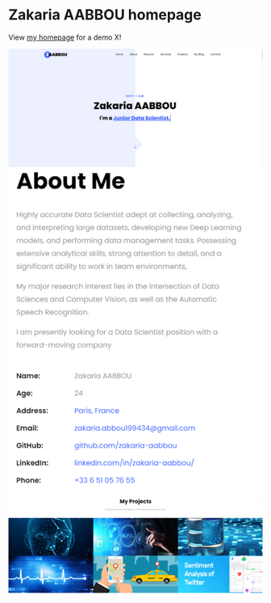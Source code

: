 # Zakaria AABBOU homepage

View [my homepage](https://zakaria-aabbou.github.io/) for a demo X!

<div align="center">
  <img alt="Demo1" src="https://github.com/zakaria-aabbou/zakaria-aabbou.github.io/blob/main/screens/1.PNG" />
  <img alt="Demo1" src="https://github.com/zakaria-aabbou/zakaria-aabbou.github.io/blob/main/screens/2.PNG" />
  <img alt="Demo1" src="https://github.com/zakaria-aabbou/zakaria-aabbou.github.io/blob/main/screens/3.PNG" />
</div>
